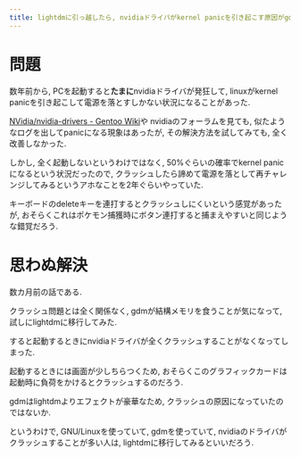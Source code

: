 ```yaml
---
title: lightdmに引っ越したら, nvidiaドライバがkernel panicを引き起こす原因がgdmだったことがわかった話
---
```


# 問題

数年前から,
PCを起動すると**たまに**nvidiaドライバが発狂して,
linuxがkernel panicを引き起こして電源を落とすしかない状況になることがあった.

[NVidia/nvidia-drivers - Gentoo Wiki](https://wiki.gentoo.org/wiki/NVidia/nvidia-drivers/ja)や
nvidiaのフォーラムを見ても,
似たようなログを出してpanicになる現象はあったが,
その解決方法を試してみても,
全く改善しなかった.

しかし,
全く起動しないというわけではなく,
50%ぐらいの確率でkernel panicになるという状況だったので,
クラッシュしたら諦めて電源を落として再チャレンジしてみるというアホなことを2年ぐらいやっていた.

キーボードのdeleteキーを連打するとクラッシュしにくいという感覚があったが,
おそらくこれはポケモン捕獲時にボタン連打すると捕まえやすいと同じような錯覚だろう.

# 思わぬ解決

数カ月前の話である.

クラッシュ問題とは全く関係なく,
gdmが結構メモリを食うことが気になって,
試しにlightdmに移行してみた.

すると起動するときにnvidiaドライバが全くクラッシュすることがなくなってしまった.

起動するときには画面が少しちらつくため,
おそらくこのグラフィックカードは起動時に負荷をかけるとクラッシュするのだろう.

gdmはlightdmよりエフェクトが豪華なため,
クラッシュの原因になっていたのではないか.

というわけで,
GNU/Linuxを使っていて,
gdmを使っていて,
nvidiaのドライバがクラッシュすることが多い人は,
lightdmに移行してみるといいだろう.
